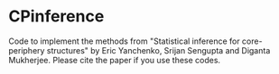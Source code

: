 # CPinference

Code to implement the methods from "Statistical inference for core-periphery structures" by Eric Yanchenko, Srijan Sengupta and Diganta Mukherjee. Please cite the paper if you use these codes.
